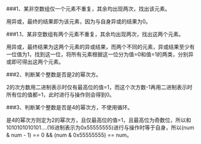 ###1、某非空数组仅一个元素不重复，其余均出现两次，找出该元素。

用异或，最终的结果即为该元素，因为与自身异或的结果为0。

###1.1、某非空数组有两个元素不重复，其余均出现两次，找出这两个元素。

用异或，最终结果为这两个元素的异或结果，而两个不同的元素，异或结果至少有一位值为1，找到这一位，将所有元素根据这一位分为值=0和值=1的两类，分别异或即可得出这两个元素。

###2、判断某个整数是否是2的幂次方。

2的次方数用二进制表示时仅有最高位的值=1，而这个次方数-1再用二进制表示时所有位的值都=1，此时进行与操作则会得到0。

###3、判断某个整数是否是4的幂次方，不使用循环。

是4的幂次方则定为2的幂次方，且仅最高位的值=1，且最高位为奇数位，所以和1010101010101....(16进制表示为0x55555555)进行与操作时等于自身，所以(num & num - 1) == 0 && (num & 0x55555555) == num。